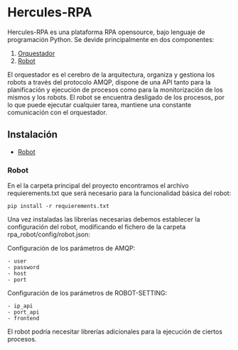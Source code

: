 # Hercules-RPA

Hercules-RPA es una plataforma RPA opensource, bajo lenguaje de programación Python. Se devide principalmente en dos componentes:

1. [Orquestador](https://github.com/hercules-rpa/orquestador)
2. [Robot](https://github.com/hercules-rpa/robot)

El orquestador es el cerebro de la arquitectura, organiza y gestiona los robots a través del protocolo AMQP, dispone de una API tanto para la planificación y ejecución de procesos como para la monitorización de los mismos y los robots.
El robot se encuentra desligado de los procesos, por lo que puede ejecutar cualquier tarea, mantiene una constante comunicación con el orquestador.

## Instalación

 - [Robot](#robot)

### Robot

En el la carpeta principal del proyecto encontramos el archivo requierements.txt que será necesario para la funcionalidad básica del robot:

`pip install -r requierements.txt`

Una vez instaladas las librerías necesarias debemos establecer la configuración del robot, modificando el fichero de la carpeta rpa_robot/config/robot.json:

Configuración de los parámetros de AMQP:

    - user
    - password
    - host
    - port

Configuración de los parámetros de ROBOT-SETTING:

    - ip_api
    - port_api
    - frontend


El robot podría necesitar librerías adicionales para la ejecución de ciertos procesos.
